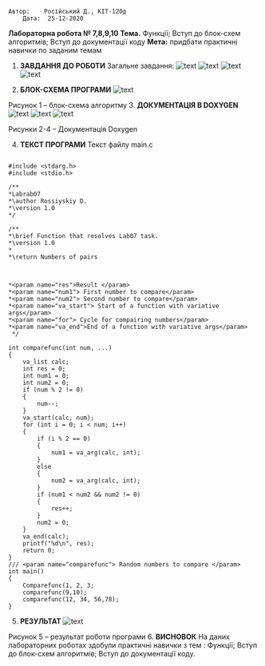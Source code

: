 
	Автор:    Російський Д., КІТ-120д
	    Дата:  25-12-2020
**Лабораторна робота № 7,8,9,10**
**Тема.** Функції; Вступ до блок-схем алгоритмів; Вступ до документації коду
**Мета:** придбати практичні навички по заданим темам
1. **ЗАВДАННЯ ДО РОБОТИ**
Загальне завдання: 
![text](https://imagizer.imageshack.com/img924/8007/aLyXlU.png)
![text](https://imagizer.imageshack.com/img922/9686/crXwRZ.png)
![text](https://imagizer.imageshack.com/img922/675/gt4HSQ.png)
![text](https://imagizer.imageshack.com/img923/4973/PMeowj.png)

 
 
 
 

2. **БЛОК-СХЕМА ПРОГРАМИ** 
![text](https://imagizer.imageshack.com/img923/4845/LbpgZT.png)
 
Рисунок 1 – блок-схема алгоритму
3. **ДОКУМЕНТАЦІЯ В DOXYGEN**
![text](https://imagizer.imageshack.com/img924/8217/chBzfs.png)
![text](https://imagizer.imageshack.com/img923/1812/V6znAS.png)
![text](https://imagizer.imageshack.com/img924/2935/c4IvKL.png)
 
 
 
Рисунки 2-4 – Документація Doxygen

4. **ТЕКСТ ПРОГРАМИ**
Текст файлу main.c
```#include <locale.h>

#include <stdarg.h>
#include <stdio.h>

/**
*Labrab07
*\author Rossiyskiy D.
*\version 1.0
*/

/**
*\brief Function that resolves Lab07 task.
*\version 1.0
*
*\return Numbers of pairs 



*<param name="res">Result </param>
*<param name="num1"> First number to compare</param>
*<param name="num2"> Second number to compare</param>
*<param name="va_start"> Start of a function with variative args</param>
*<param name="for"> Cycle for compairing numbers</param>
*<param name="va_end">End of a function with variative args</param>
 */

int comparefunc(int num, ...)
{
    va_list calc;
    int res = 0;
    int num1 = 0;
    int num2 = 0;
    if (num % 2 != 0)
    {
        num--;
    }
    va_start(calc, num);
    for (int i = 0; i < num; i++)
    {
        if (i % 2 == 0)
        {
            num1 = va_arg(calc, int);
        }
        else
        {
            num2 = va_arg(calc, int);
        }
        if (num1 < num2 && num2 != 0)
        {
            res++;
        }
        num2 = 0;
    }
    va_end(calc);
    printf("%d\n", res);
    return 0;
}
/// <param name="comparefunc"> Random numbers to compare </param>
int main()
{
    Comparefunc(1, 2, 3;
    comparefunc(9,10);
    comparefunc(12, 34, 56,78);
}
```


5. **РЕЗУЛЬТАТ**
![text](https://imagizer.imageshack.com/img923/5404/zvvTuC.png)
 
Рисунок 5 – результат роботи програми
6. **ВИСНОВОК**
На даних лабораторних роботах здобули практичні навички з тем :
Функції; Вступ до блок-схем алгоритмів; Вступ до документації коду.








